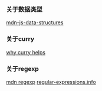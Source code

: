 ### 关于数据类型
[mdn-js-data-structures](https://developer.mozilla.org/en-US/docs/Web/JavaScript/Data_structures)

### 关于curry
[why curry helps](http://hughfdjackson.com/javascript/why-curry-helps/)

### 关于regexp
[mdn regexp](https://developer.mozilla.org/en/docs/Web/JavaScript/Reference/Global_Objects/RegExp)
[regular-expressions.info](http://www.regular-expressions.info/javascript.html)
